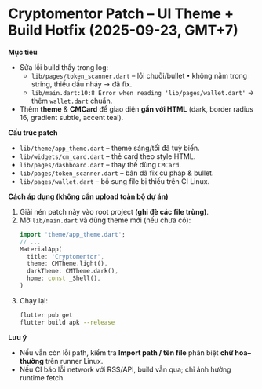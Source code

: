 # Cryptomentor Patch – UI Theme + Build Hotfix (2025-09-23, GMT+7)

**Mục tiêu**
- Sửa lỗi build thấy trong log:
  - `lib/pages/token_scanner.dart` – lỗi chuỗi/bullet `•` không nằm trong string, thiếu dấu nháy → đã fix.
  - `lib/main.dart:10:8 Error when reading 'lib/pages/wallet.dart'` → thêm `wallet.dart` chuẩn.
- Thêm **theme** & **CMCard** để giao diện **gần với HTML** (dark, border radius 16, gradient subtle, accent teal).

**Cấu trúc patch**
- `lib/theme/app_theme.dart` – theme sáng/tối đã tuỳ biến.
- `lib/widgets/cm_card.dart` – thẻ card theo style HTML.
- `lib/pages/dashboard.dart` – thay thế dùng `CMCard`.
- `lib/pages/token_scanner.dart` – bản đã fix cú pháp & bullet.
- `lib/pages/wallet.dart` – bổ sung file bị thiếu trên CI Linux.

**Cách áp dụng (không cần upload toàn bộ dự án)**
1. Giải nén patch này vào root project **(ghi đè các file trùng)**.
2. Mở `lib/main.dart` và dùng theme mới (nếu chưa có):
   ```dart
   import 'theme/app_theme.dart';
   // ...
   MaterialApp(
     title: 'Cryptomentor',
     theme: CMTheme.light(),
     darkTheme: CMTheme.dark(),
     home: const _Shell(),
   )
   ```
3. Chạy lại:
   ```bash
   flutter pub get
   flutter build apk --release
   ```

**Lưu ý**
- Nếu vẫn còn lỗi path, kiểm tra **Import path / tên file** phân biệt **chữ hoa–thường** trên runner Linux.
- Nếu CI báo lỗi network với RSS/API, build vẫn qua; chỉ ảnh hưởng runtime fetch.